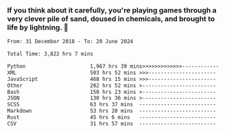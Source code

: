 ### If you think about it carefully, you're playing games through a very clever pile of sand, doused in chemicals, and brought to life by lightning.  👋


<!--START_SECTION:waka-->

```txt
From: 31 December 2018 - To: 20 June 2024

Total Time: 3,822 hrs 7 mins

Python                     1,967 hrs 39 mins>>>>>>>>>>>>>------------   51.49 %
XML                        503 hrs 52 mins >>>----------------------   13.18 %
JavaScript                 468 hrs 15 mins >>>----------------------   12.25 %
Other                      202 hrs 52 mins >------------------------   05.31 %
Bash                       150 hrs 23 mins >------------------------   03.94 %
JSON                       130 hrs 36 mins >------------------------   03.42 %
SCSS                       63 hrs 37 mins  -------------------------   01.67 %
Markdown                   53 hrs 20 mins  -------------------------   01.40 %
Rust                       45 hrs 6 mins   -------------------------   01.18 %
CSV                        31 hrs 57 mins  -------------------------   00.84 %
```

<!--END_SECTION:waka-->
